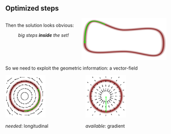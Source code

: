 ## Optimized steps

<div style="display: flex; justify-content: space-around">
<div style="flex-basis: 180%">
<p>
Then the solution looks obvious:
<p style="text-align: center">
<em>big steps <strong class="txtclr green">inside</strong> the set!</em>
</p>
</p>
</div>
<div>
<img src="assets/typical-set-step-inside.png" style="margin: 0">
</div>
</div>

So we need to exploit the geometric information: a vector-field

<div style="display: flex; justify-content: space-around">
    <div>
        <img src="assets/typical-set-vector-along.png" width="50%" style="margin: 0">
        <p><em class="txtclr green">needed</em>: <span class="hlight green">longitudinal</span></p>
    </div>
    <div>
        <img src="assets/typical-set-gradient.png" width="50%" style="margin: 0">
        <p><em class="txtclr blue">available</em>: <span class="hlight blue">gradient</span></p>
    </div>
</div>
